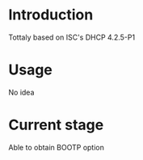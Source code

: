 # Introduction
Tottaly based on ISC's DHCP 4.2.5-P1

# Usage
No idea

# Current stage
Able to obtain BOOTP option
